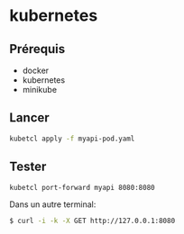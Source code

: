 # kubernetes

## Prérequis

 - docker
 - kubernetes
 - minikube

## Lancer

```sh
kubetcl apply -f myapi-pod.yaml
```

## Tester

```sh
kubetcl port-forward myapi 8080:8080
```

Dans un autre terminal:

```sh
$ curl -i -k -X GET http://127.0.0.1:8080
```
